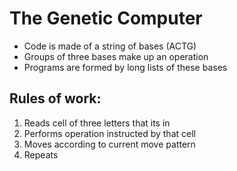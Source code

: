 # The Genetic Computer

- Code is made of a string of bases (ACTG)
- Groups of three bases make up an operation
- Programs are formed by long lists of these bases

## Rules of work:
1. Reads cell of three letters that its in
2. Performs operation instructed by that cell
3. Moves according to current move pattern
4. Repeats
